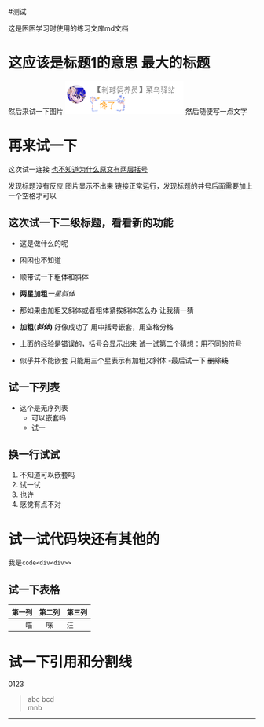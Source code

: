 #测试

这是困困学习时使用的练习文库md文档
# 这应该是标题1的意思 最大的标题
然后来试一下图片
![kon](amWiki\images\1.png)
然后随便写一点文字
# 再来试一下
这次试一连接
[也不知道为什么原文有两层括号](https://github.com/TevinLi/amWiki)

发现标题没有反应 图片显示不出来 链接正常运行，发现标题的井号后面需要加上一个空格才可以

## 这次试一下二级标题，看看新的功能
- 这是做什么的呢
- 困困也不知道
- 顺带试一下粗体和斜体
- **两星加粗***一星斜体*
- 那如果由加粗又斜体或者粗体紧挨斜体怎么办 让我猜一猜
- **加粗(*斜体*)** 好像成功了 用中括号嵌套，用空格分格
- 上面的经验是错误的，括号会显示出来 试一试第二个猜想：用不同的符号     

- 似乎并不能嵌套 只能用三个星表示有加粗又斜体
-最后试一下 ~~删除线~~

## 试一下列表
- 这个是无序列表
  - 可以嵌套吗
  - 试一

## 换一行试试
1. 不知道可以嵌套吗
  1. 试一试
  2. 也许
2.  感觉有点不对
# 试一试代码块还有其他的
我是`code<div<div>>`

## 试一下表格
|第一列|第二列|第三列|
|---:|:---:|:---|
|喵|咪|汪|

# 试一下引用和分割线
0123
>abc
>bcd  
mnb

---
